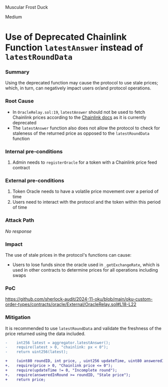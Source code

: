 Muscular Frost Duck

Medium

# Use of Deprecated Chainlink Function `latestAnswer` instead of `latestRoundData`

### Summary

Using the deprecated function may cause the protocol to use stale prices; which, in turn, can negatively impact users or/and protocol operations.

### Root Cause

- In `OracleRelay.sol:19`, `latestAnswer` should not be used to fetch Chainlink prices according to the [Chainlink docs](https://docs.chain.link/data-feeds/api-reference#getanswer) as it is currently deprecated
- The `latestAnswer` function also does not allow the protocol to check for staleness of the returned price as opposed to the `latestRoundData` function

### Internal pre-conditions

1. Admin needs to `registerOracle` for a token with a Chainlink price feed contract

### External pre-conditions

1. Token Oracle needs to have a volatile price movement over a period of time
2. Users need to interact with the protocol and the token within this period of time

### Attack Path

_No response_

### Impact

The use of stale prices in the protocol's functions can cause:
- Users to lose funds since the oracle used in `_getExchangeRate`, which is used in other contracts to determine prices for all operations including swaps

### PoC

https://github.com/sherlock-audit/2024-11-oku/blob/main/oku-custom-order-types/contracts/oracle/External/OracleRelay.sol#L18-L22

### Mitigation

It is recommended to use `latestRoundData` and validate the freshness of the price returned using the data included. 

```diff
-    int256 latest = aggregator.latestAnswer();
-    require(latest > 0, "chainlink: px < 0");
-    return uint256(latest);

+    (uint80 roundID, int price, , uint256 updateTime, uint80 answeredInRound) = AggregatorV3Interface(oracleAddress).latestRoundData();
+.   require(price > 0, "Chainlink price <= 0");
+    require(updateTime != 0, "Incomplete round");
+.   require(answeredInRound >= roundID, "Stale price");
+    return price;
```

